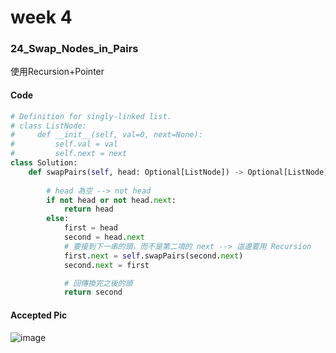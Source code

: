 # week 4
### 24_Swap_Nodes_in_Pairs
使用Recursion+Pointer
#### Code
```python
# Definition for singly-linked list.
# class ListNode:
#     def __init__(self, val=0, next=None):
#         self.val = val
#         self.next = next
class Solution:
    def swapPairs(self, head: Optional[ListNode]) -> Optional[ListNode]:
        
        # head 為空 --> not head
        if not head or not head.next:
            return head
        else:
            first = head
            second = head.next
            # 要接到下一串的頭，而不是第二項的 next --> 這邊要用 Recursion
            first.next = self.swapPairs(second.next)
            second.next = first

            # 回傳換完之後的頭
            return second
```
#### Accepted Pic
![image](https://github.com/user-attachments/assets/7eba6b0d-1e38-4e04-b822-9db248d1bf09)

